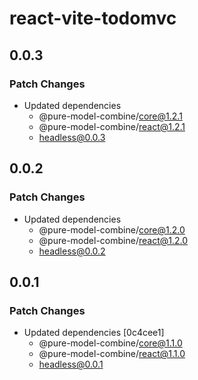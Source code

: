 # react-vite-todomvc

## 0.0.3

### Patch Changes

- Updated dependencies
  - @pure-model-combine/core@1.2.1
  - @pure-model-combine/react@1.2.1
  - headless@0.0.3

## 0.0.2

### Patch Changes

- Updated dependencies
  - @pure-model-combine/core@1.2.0
  - @pure-model-combine/react@1.2.0
  - headless@0.0.2

## 0.0.1

### Patch Changes

- Updated dependencies [0c4cee1]
  - @pure-model-combine/core@1.1.0
  - @pure-model-combine/react@1.1.0
  - headless@0.0.1
